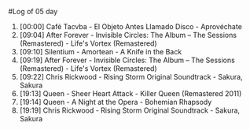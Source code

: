 #Log of 05 day

1. [00:00] Café Tacvba - El Objeto Antes Llamado Disco - Aprovéchate
1. [09:04] After Forever - Invisible Circles: The Album – The Sessions (Remastered) - Life's Vortex (Remastered)
1. [09:10] Silentium - Amortean - A Knife in the Back
1. [09:19] After Forever - Invisible Circles: The Album – The Sessions (Remastered) - Life's Vortex (Remastered)
1. [09:22] Chris Rickwood - Rising Storm Original Soundtrack - Sakura, Sakura
1. [19:13] Queen - Sheer Heart Attack - Killer Queen (Remastered 2011)
1. [19:14] Queen - A Night at the Opera - Bohemian Rhapsody
1. [19:19] Chris Rickwood - Rising Storm Original Soundtrack - Sakura, Sakura
